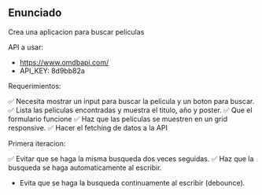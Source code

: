## Enunciado

Crea una aplicacion para buscar peliculas

API a usar:

- https://www.omdbapi.com/
- API_KEY: 8d9bb82a

Requerimientos:

✅ Necesita mostrar un input para buscar la pelicula y un boton para buscar.
✅ Lista las peliculas encontradas y muestra el titulo, año y poster.
✅ Que el formulario funcione
✅ Haz que las peliculas se muestren en un grid responsive.
✅ Hacer el fetching de datos a la API

Primera iteracion:

✅ Evitar que se haga la misma busqueda dos veces seguidas.
✅ Haz que la busqueda se haga automaticamente al escribir.
- Evita que se haga la busqueda continuamente al escribir (debounce).